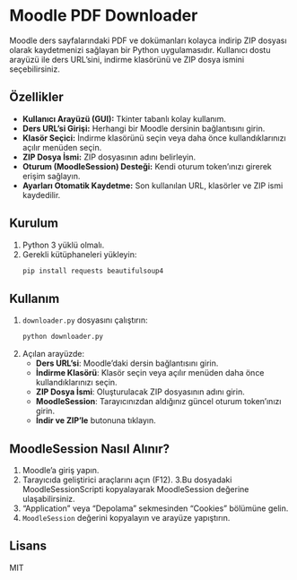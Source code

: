 # Moodle PDF Downloader

Moodle ders sayfalarındaki PDF ve dokümanları kolayca indirip ZIP dosyası olarak kaydetmenizi sağlayan bir Python uygulamasıdır. Kullanıcı dostu arayüzü ile ders URL’sini, indirme klasörünü ve ZIP dosya ismini seçebilirsiniz.

## Özellikler
- **Kullanıcı Arayüzü (GUI):** Tkinter tabanlı kolay kullanım.
- **Ders URL’si Girişi:** Herhangi bir Moodle dersinin bağlantısını girin.
- **Klasör Seçici:** İndirme klasörünü seçin veya daha önce kullandıklarınızı açılır menüden seçin.
- **ZIP Dosya İsmi:** ZIP dosyasının adını belirleyin.
- **Oturum (MoodleSession) Desteği:** Kendi oturum token’ınızı girerek erişim sağlayın.
- **Ayarları Otomatik Kaydetme:** Son kullanılan URL, klasörler ve ZIP ismi kaydedilir.

## Kurulum
1. Python 3 yüklü olmalı.
2. Gerekli kütüphaneleri yükleyin:
   ```bash
   pip install requests beautifulsoup4
   ```

## Kullanım
1. `downloader.py` dosyasını çalıştırın:
   ```bash
   python downloader.py
   ```
2. Açılan arayüzde:
   - **Ders URL’si**: Moodle’daki dersin bağlantısını girin.
   - **İndirme Klasörü**: Klasör seçin veya açılır menüden daha önce kullandıklarınızı seçin.
   - **ZIP Dosya İsmi**: Oluşturulacak ZIP dosyasının adını girin.
   - **MoodleSession**: Tarayıcınızdan aldığınız güncel oturum token’ınızı girin.
   - **İndir ve ZIP’le** butonuna tıklayın.

## MoodleSession Nasıl Alınır?
1. Moodle’a giriş yapın.
2. Tarayıcıda geliştirici araçlarını açın (F12).
3.Bu dosyadaki MoodleSessionScripti kopyalayarak  MoodleSession değerine ulaşabilirsiniz.
4. “Application” veya “Depolama” sekmesinden “Cookies” bölümüne gelin.
5. `MoodleSession` değerini kopyalayın ve arayüze yapıştırın.






## Lisans
MIT 